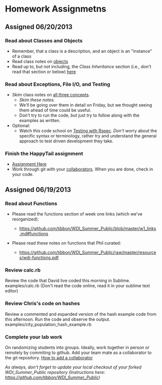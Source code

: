 # Homework Assignmetns

## Assigned 06/20/2013

### Read about Classes and Objects
* Remember, that a class is a description, and an object is an "instance" of a class
* Read class notes on [objects](./resources/wdi-objects.pdf?raw=true)
* Read up to, but not including, the *Class Inheritance* section 
  (i.e., don't read that section or below) [here](http://www.tutorialspoint.com/ruby/ruby_object_oriented.htm) 

### Read about Exceptions, File I/O, and Testing
* *Skim* class notes on [all three concepts](https://github.com/tibbon/WDI_Summer_Public/blob/master/resources/exceptions_file_io_and_tdd.pdf?raw=true). 
  * *Skim these notes.* 
  * We'll be going over them in detail on Friday, but we thought seeing them ahead of time could 
    be useful.
  * Don't try to run the code, but just try to follow along with the examples as written. 
* Optional: 
  * Watch this code school on 
    [Testing with Rspec](http://www.codeschool.com/courses/testing-with-rspec). *Don't* 
    worry about the specific syntax or terminology, rather try and understand the general 
    approach to test driven development they take.

### Finish the HappyTail assignment
  * [Assignment Here](https://github.com/tibbon/WDI_Summer_Public/blob/master/assignments/happy_tails.md)
  * Work through git with your 
  [collaborators](https://help.github.com/articles/how-do-i-add-a-collaborator). 
  When you are done, check in your code. 

## Assigned 06/19/2013

### Read about Functions
* Please read the functions section of week one links (which we've reorganized):
  * https://github.com/tibbon/WDI_Summer_Public/blob/master/w1_links.md#functions

* Please read these notes on functions that Phil curated:
  * https://github.com/tibbon/WDI_Summer_Public/raw/master/resources/wdi-functions.pdf

### Review calc.rb
Review the code that David live coded this morning in Sublime.
examples/calc.rb
(Don't read the code online, read it in your sublime text editor)

### Review Chris's code on hashes
Review a commented and expanded version of the hash example code from this afternoon. Run the code and observe the output.
examples/city_population_hash_example.rb

### Complete your lab work
On randomizing students into groups. Ideally, work together in person or remotely by commiting to github. Add your team mate as a collaborator to the git repository.
[How to add a collaborator](https://help.github.com/articles/how-do-i-add-a-collaborator)


*As always, don't forget to update your local checkout of your forked WDI_Summer_Public repository (Instructions here: https://github.com/tibbon/WDI_Summer_Public)*

